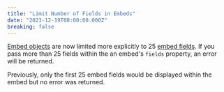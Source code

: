 ```yaml
---
title: "Limit Number of Fields in Embeds"
date: "2023-12-19T08:00:00.000Z"
breaking: false
---
```


[Embed objects](#DOCS_RESOURCES_MESSAGE/embed-object) are now limited more explicitly to 25 [embed fields](#DOCS_RESOURCES_MESSAGE/embed-object-embed-field-structure). If you pass more than 25 fields within the an embed's `fields` property, an error will be returned.

Previously, only the first 25 embed fields would be displayed within the embed but no error was returned.
